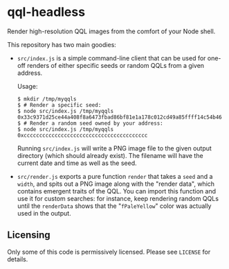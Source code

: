 # qql-headless

Render high-resolution QQL images from the comfort of your Node shell.

This repository has two main goodies:

  - `src/index.js` is a simple command-line client that can be used for one-off
    renders of either specific seeds or random QQLs from a given address.

    Usage:

    ```
    $ mkdir /tmp/myqqls
    $ # Render a specific seed:
    $ node src/index.js /tmp/myqqls 0x33c9371d25ce44a408f8a6473fbad86bf81e1a178c012cd49a85ffff14c54b46
    $ # Render a random seed owned by your address:
    $ node src/index.js /tmp/myqqls 0xcccccccccccccccccccccccccccccccccccccccc
    ```

    Running `src/index.js` will write a PNG image file to the given output
    directory (which should already exist). The filename will have the current
    date and time as well as the seed.

  - `src/render.js` exports a pure function `render` that takes a `seed` and a
    `width`, and spits out a PNG image along with the "render data", which
    contains emergent traits of the QQL. You can import this function and use
    it for custom searches: for instance, keep rendering random QQLs until the
    `renderData` shows that the "`fPaleYellow`" color was actually used in the
    output.

## Licensing

Only some of this code is permissively licensed. Please see `LICENSE` for
details.
